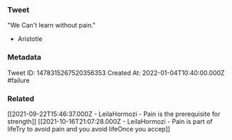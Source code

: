 ### Tweet
"We Can't learn without pain." 

- Aristotle

### Metadata
Tweet ID: 1478315267520356353
Created At: 2022-01-04T10:40:00.000Z
#failure 

### Related
[[2021-09-22T15:46:37.000Z - LeilaHormozi - Pain is the prerequisite for strength]]
[[2021-10-16T21:07:28.000Z - LeilaHormozi - Pain is part of lifeTry to avoid pain and you avoid lifeOnce you accep]]

